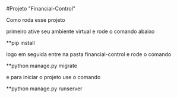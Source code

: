 #Projeto "Financial-Control"

Como roda esse projeto

primeiro ative seu ambiente virtual e rode o comando abaixo

**pip install

logo em seguida entre na pasta financial-control e rode o comando

**python manage.py migrate

e para iniciar o projeto use o comando

**python manage.py runserver
